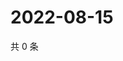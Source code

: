 # 2022-08-15

共 0 条

<!-- BEGIN WEIBO -->
<!-- 最后更新时间 Mon Aug 15 2022 06:15:55 GMT+0800 (China Standard Time) -->

<!-- END WEIBO -->
